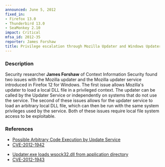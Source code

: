 ```yaml
---
announced: June 5, 2012
fixed_in:
- Firefox 13.0
- Thunderbird 13.0
- SeaMonkey 2.10
impact: Critical
mfsa_id: 2012-35
reporter: James Forshaw
title: Privilege escalation through Mozilla Updater and Windows Updater Service
---
```


<h3>Description</h3>

<p>Security researcher <strong>James Forshaw</strong> of Context Information
Security found two issues with the Mozilla updater and the Mozilla updater service introduced in Firefox 12 for Windows. The first issue allows Mozilla's updater to load a local DLL file in a privileged context. The updater
can be called by the Updater Service or independently on systems that do not use
the service. The second of these issues allows for the updater service to load an arbitrary local DLL file, which can then be run with the same system privileges used by the service. Both of these issues require local file system access to be exploitable.
</p>


<h3>References</h3>

<ul>
  <li><a href="https://bugzilla.mozilla.org/show_bug.cgi?id=748764">
      Possible Arbitrary Code Execution by Update Service</a></li> 
  <li><a href="http://cve.mitre.org/cgi-bin/cvename.cgi?name=CVE-2012-1942" class="ex-ref">CVE-2012-1942</a></li>
</ul>

<ul>
  <li><a href="https://bugzilla.mozilla.org/show_bug.cgi?id=750850">
      Updater.exe loads wsock32.dll from application directory</a></li>
  <li><a href="http://cve.mitre.org/cgi-bin/cvename.cgi?name=CVE-2012-1943" class="ex-ref">CVE-2012-1943</a></li>
</ul>



